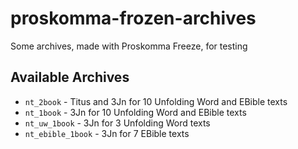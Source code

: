 # proskomma-frozen-archives
Some archives, made with Proskomma Freeze, for testing

## Available Archives
- `nt_2book` - Titus and 3Jn for 10 Unfolding Word and EBible texts
- `nt_1book` - 3Jn for 10 Unfolding Word and EBible texts
- `nt_uw_1book` - 3Jn for 3 Unfolding Word texts 
- `nt_ebible_1book` - 3Jn for 7 EBible texts
